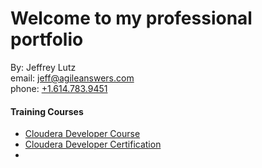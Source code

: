 # Welcome to my professional portfolio
By:  Jeffrey Lutz  
  email: [jeff@agileanswers.com](mailto:jeff.lutz@agileanswers.com)  
  phone: [+1.614.783.9451]()

#### Training Courses
  - [Cloudera Developer Course](https://university.cloudera.com/instructor-led-training/developer)
  - [Cloudera Developer Certification](https://github.com/jeffreylutz/professional_portfolio/docs/2-jeffrey_lutz_hadoop_certification.pdf)
  -
